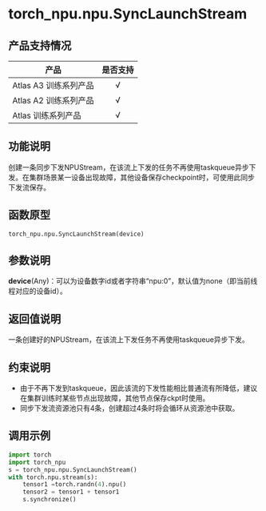 # torch_npu.npu.SyncLaunchStream

## 产品支持情况

| 产品                                                         | 是否支持 |
| ------------------------------------------------------------ | :------: |
|<term>Atlas A3 训练系列产品</term>            |    √     |
|<term>Atlas A2 训练系列产品</term>  | √   |
|<term>Atlas 训练系列产品</term>                                       |    √     |

## 功能说明

创建一条同步下发NPUStream，在该流上下发的任务不再使用taskqueue异步下发。在集群场景某一设备出现故障，其他设备保存checkpoint时，可使用此同步下发流保存。

## 函数原型

```
torch_npu.npu.SyncLaunchStream(device)
```

## 参数说明

**device**(Any)：可以为设备数字id或者字符串“npu:0”，默认值为none（即当前线程对应的设备id）。

## 返回值说明

一条创建好的NPUStream，在该流上下发任务不再使用taskqueue异步下发。

## 约束说明

- 由于不再下发到taskqueue，因此该流的下发性能相比普通流有所降低，建议在集群训练时某些节点出现故障，其他节点保存ckpt时使用。
- 同步下发流资源池只有4条，创建超过4条时将会循环从资源池中获取。


## 调用示例

```python
import torch
import torch_npu
s = torch_npu.npu.SyncLaunchStream()
with torch.npu.stream(s):
    tensor1 =torch.randn(4).npu()
    tensor2 = tensor1 + tensor1
    s.synchronize()
```


